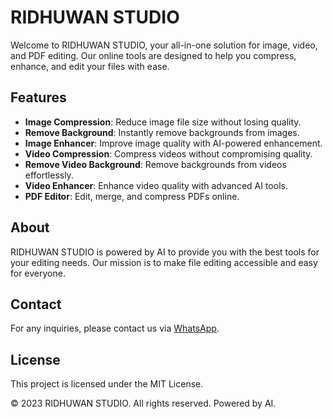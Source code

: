 # RIDHUWAN STUDIO

Welcome to RIDHUWAN STUDIO, your all-in-one solution for image, video, and PDF editing. Our online tools are designed to help you compress, enhance, and edit your files with ease.

## Features

- **Image Compression**: Reduce image file size without losing quality.
- **Remove Background**: Instantly remove backgrounds from images.
- **Image Enhancer**: Improve image quality with AI-powered enhancement.
- **Video Compression**: Compress videos without compromising quality.
- **Remove Video Background**: Remove backgrounds from videos effortlessly.
- **Video Enhancer**: Enhance video quality with advanced AI tools.
- **PDF Editor**: Edit, merge, and compress PDFs online.

## About

RIDHUWAN STUDIO is powered by AI to provide you with the best tools for your editing needs. Our mission is to make file editing accessible and easy for everyone.

## Contact

For any inquiries, please contact us via [WhatsApp](https://api.whatsapp.com/send?phone=%2B8801644185363&context=ARDkP_yTeHUOZeJzyeKT8MIAdJt1FD8ByiUBRiDwf08yea1kMEQfpiE__DAAMx2Lb5qPjsjYDXV_bTA71BYhyal3ffCNxb8YXmHHlU9SgXM84t_GZt5gKeSekMTk8yxG8-MgdqYJQq0GFaNsxQyNIlUy-Q&source=FB_Page&app=facebook&entry_point=page_cta).

## License

This project is licensed under the MIT License.

&copy; 2023 RIDHUWAN STUDIO. All rights reserved. Powered by AI.